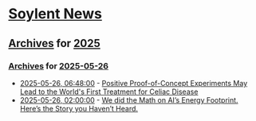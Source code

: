 # [Soylent News](../../../README.md)

## [Archives](../../index.md) for [2025](../index.md)

### [Archives](../../index.md) for [2025-05-26](index.md)

* [2025-05-26, 06:48:00](https://soylentnews.org/article.pl?sid=25/05/25/0833214&from=rss) - [Positive Proof-of-Concept Experiments May Lead to the World's First Treatment for Celiac Disease](https://soylentnews.org/article.pl?sid=25/05/25/0833214&from=rss)
* [2025-05-26, 02:00:00](https://soylentnews.org/article.pl?sid=25/05/24/1910230&from=rss) - [We did the Math on AI’s Energy Footprint. Here’s the Story you Haven’t Heard.](https://soylentnews.org/article.pl?sid=25/05/24/1910230&from=rss)

